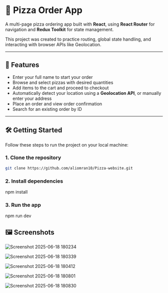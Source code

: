 # 🍕 Pizza Order App

A multi-page pizza ordering app built with **React**, using **React Router** for navigation and **Redux Toolkit** for state management.

This project was created to practice routing, global state handling, and interacting with browser APIs like Geolocation.

---

## 🚀 Features

- Enter your full name to start your order
- Browse and select pizzas with desired quantities
- Add items to the cart and proceed to checkout
- Automatically detect your location using a **Geolocation API**, or manually enter your address
- Place an order and view order confirmation
- Search for an existing order by ID

---

## 🛠️ Getting Started

Follow these steps to run the project on your local machine:

### 1. Clone the repository

```bash
git clone https://github.com/aliomran10/Pizza-website.git
```

### 2. Install dependencies

npm install

### 3. Run the app

npm run dev

## 🖼️ Screenshots

![Screenshot 2025-06-18 180234](https://github.com/user-attachments/assets/c5d0e517-2b6f-4a3d-b89a-0d72bf163388)

![Screenshot 2025-06-18 180339](https://github.com/user-attachments/assets/dcbfe132-2527-4b77-9d3f-491857c1c787)

![Screenshot 2025-06-18 180412](https://github.com/user-attachments/assets/ed8619ff-67cf-4e1a-8fe6-ede0d69d0603)

![Screenshot 2025-06-18 180801](https://github.com/user-attachments/assets/7402c90b-0847-4fe1-a859-e1a1e2844aae)

![Screenshot 2025-06-18 180830](https://github.com/user-attachments/assets/e7e3a44e-c297-4fda-99b8-6eaba263563f)


